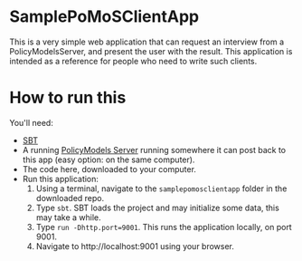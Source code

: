 # SamplePoMoSClientApp

This is a very simple web application that can request an interview from a PolicyModelsServer, and present the user with the result. This application is intended as a reference for people who need to write such clients.

# How to run this

You'll need:

* [SBT](https://www.scala-sbt.org/index.html)
* A running [PolicyModels Server](https://github.com/IQSS/DataTaggingServer/) running somewhere it can post back to this app (easy option: on the same computer).
* The code here, downloaded to your computer.
* Run this application:
  1. Using a terminal, navigate to the `samplepomosclientapp` folder in the downloaded repo.
  1. Type `sbt`. SBT loads the project and may initialize some data, this may take a while.
  2. Type `run -Dhttp.port=9001`. This runs the application locally, on port 9001.
  3. Navigate to http://localhost:9001 using your browser.
